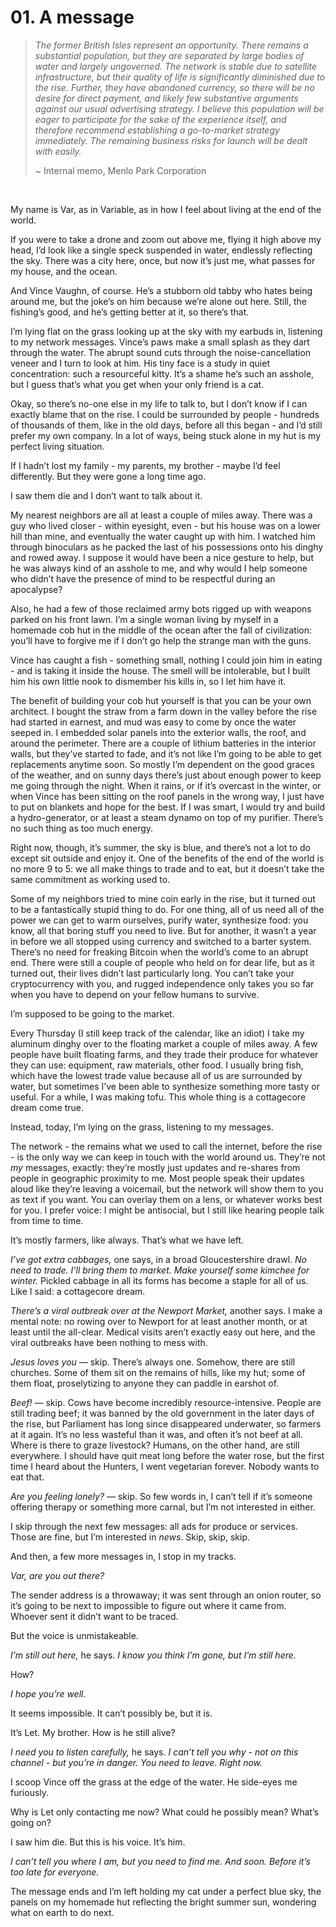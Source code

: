 # 01. A message

> *The former British Isles represent an opportunity. There remains a substantial population, but they are separated by large bodies of water and largely ungoverned. The network is stable due to satellite infrastructure, but their quality of life is significantly diminished due to the rise. Further, they have abandoned currency, so there will be no desire for direct payment, and likely few substantive arguments against our usual advertising strategy. I believe this population will be eager to participate for the sake of the experience itself, and therefore recommend establishing a go-to-market strategy immediately. The remaining business risks for launch will be dealt with easily.*
>
> ~ Internal memo, Menlo Park Corporation

&nbsp;

My name is Var, as in Variable, as in how I feel about living at the end of the world.

If you were to take a drone and zoom out above me, flying it high above my head, I’d look like a single speck suspended in water, endlessly reflecting the sky. There was a city here, once, but now it’s just me, what passes for my house, and the ocean.

And Vince Vaughn, of course. He’s a stubborn old tabby who hates being around me, but the joke’s on him because we’re alone out here. Still, the fishing’s good, and he’s getting better at it, so there’s that.

I’m lying flat on the grass looking up at the sky with my earbuds in, listening to my network messages. Vince’s paws make a small splash as they dart through the water. The abrupt sound cuts through the noise-cancellation veneer and I turn to look at him. His tiny face is a study in quiet concentration: such a resourceful kitty. It’s a shame he’s such an asshole, but I guess that’s what you get when your only friend is a cat.

Okay, so there’s no-one else in my life to talk to, but I don’t know if I can exactly blame that on the rise. I could be surrounded by people - hundreds of thousands of them, like in the old days, before all this began - and I’d still prefer my own company. In a lot of ways, being stuck alone in my hut is my perfect living situation.

If I hadn’t lost my family - my parents, my brother - maybe I’d feel differently. But they were gone a long time ago.

I saw them die and I don’t want to talk about it.

My nearest neighbors are all at least a couple of miles away. There was a guy who lived closer - within eyesight, even - but his house was on a lower hill than mine, and eventually the water caught up with him. I watched him through binoculars as he packed the last of his possessions onto his dinghy and rowed away. I suppose it would have been a nice gesture to help, but he was always kind of an asshole to me, and why would I help someone who didn’t have the presence of mind to be respectful during an apocalypse?

Also, he had a few of those reclaimed army bots rigged up with weapons parked on his front lawn. I’m a single woman living by myself in a homemade cob hut in the middle of the ocean after the fall of civilization: you’ll have to forgive me if I don’t go help the strange man with the guns.

Vince has caught a fish - something small, nothing I could join him in eating - and is taking it inside the house. The smell will be intolerable, but I built him his own little nook to dismember his kills in, so I let him have it.

The benefit of building your cob hut yourself is that you can be your own architect. I bought the straw from a farm down in the valley before the rise had started in earnest, and mud was easy to come by once the water seeped in. I embedded solar panels into the exterior walls, the roof, and around the perimeter. There are a couple of lithium batteries in the interior walls, but they’ve started to fade, and it’s not like I’m going to be able to get replacements anytime soon. So mostly I’m dependent on the good graces of the weather, and on sunny days there’s just about enough power to keep me going through the night. When it rains, or if it’s overcast in the winter, or when Vince has been sitting on the roof panels in the wrong way, I just have to put on blankets and hope for the best. If I was smart, I would try and build a hydro-generator, or at least a steam dynamo on top of my purifier. There’s no such thing as too much energy.

Right now, though, it’s summer, the sky is blue, and there’s not a lot to do except sit outside and enjoy it. One of the benefits of the end of the world is no more 9 to 5: we all make things to trade and to eat, but it doesn’t take the same commitment as working used to.

Some of my neighbors tried to mine coin early in the rise, but it turned out to be a fantastically stupid thing to do. For one thing, all of us need all of the power we can get to warm ourselves, purify water, synthesize food: you know, all that boring stuff you need to live. But for another, it wasn’t a year in before we all stopped using currency and switched to a barter system. There’s no need for freaking Bitcoin when the world’s come to an abrupt end. There were still a couple of people who held on for dear life, but as it turned out, their lives didn’t last particularly long. You can’t take your cryptocurrency with you, and rugged independence only takes you so far when you have to depend on your fellow humans to survive.

I’m supposed to be going to the market.

Every Thursday (I still keep track of the calendar, like an idiot) I take my aluminum dinghy over to the floating market a  couple of miles away. A few people have built floating farms, and they trade their produce for whatever they can use: equipment, raw materials, other food. I usually bring fish, which have the lowest trade value because all of us are surrounded by water, but sometimes I’ve been able to synthesize something more tasty or useful. For a while, I was making tofu. This whole thing is a cottagecore dream come true.

Instead, today, I’m lying on the grass, listening to my messages.

The network - the remains what we used to call the internet, before the rise - is the only way we can keep in touch with the world around us. They’re not *my* messages, exactly: they’re mostly just updates and re-shares from people in geographic proximity to me. Most people speak their updates aloud like they’re leaving a voicemail, but the network will show them to you as text if you want. You can overlay them on a lens, or whatever works best for you. I prefer voice: I might be antisocial, but I still like hearing people talk from time to time.

It’s mostly farmers, like always. That’s what we have left.

*I’ve got extra cabbages,* one says, in a broad Gloucestershire drawl. *No need to trade. I’ll bring them to market. Make yourself some kimchee for winter.* Pickled cabbage in all its forms has become a staple for all of us. Like I said: a cottagecore dream.

*There’s a viral outbreak over at the Newport Market,* another says. I make a mental note: no rowing over to Newport for at least another month, or at least until the all-clear. Medical visits aren’t exactly easy out here, and the viral outbreaks have been nothing to mess with.

*Jesus loves you —* skip. There’s always one. Somehow, there are still churches. Some of them sit on the remains of hills, like my hut; some of them float, proselytizing to anyone they can paddle in earshot of.

*Beef! —* skip. Cows have become incredibly resource-intensive. People are still trading beef; it was banned by the old government in the later days of the rise, but Parliament has long since disappeared underwater, so farmers at it again. It’s no less wasteful than it was, and often it’s not beef at all. Where is there to graze livestock? Humans, on the other hand, are still everywhere. I should have quit meat long before the water rose, but the first time I heard about the Hunters, I went vegetarian forever. Nobody wants to eat that.

*Are you feeling lonely? —* skip. So few words in, I can’t tell if it’s someone offering therapy or something more carnal, but I’m not interested in either.

I skip through the next few messages: all ads for produce or services. Those are fine, but I’m interested in *news*. Skip, skip, skip.

And then, a few more messages in, I stop in my tracks.

*Var, are you out there?*

The sender address is a throwaway; it was sent through an onion router, so it’s going to be next to impossible to figure out where it came from. Whoever sent it didn’t want to be traced.

But the voice is unmistakeable.

*I’m still out here,* he says. *I know you think I’m gone, but I’m still here.*

How?

*I hope you’re well.*

It seems impossible. It can’t possibly be, but it is.

It’s Let. My brother. How is he still alive?

*I need you to listen carefully,* he says. *I can’t tell you why - not on this channel - but you’re in danger. You need to leave. Right now.*

I scoop Vince off the grass at the edge of the water. He side-eyes me furiously.

Why is Let only contacting me now? What could he possibly mean? What’s going on?

I saw him die. But this is his voice. It’s him.

*I can’t tell you where I am, but you need to find me. And soon. Before it’s too late for everyone.*

The message ends and I’m left holding my cat under a perfect blue sky, the panels on my homemade hut reflecting the bright summer sun, wondering what on earth to do next.